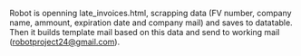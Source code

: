 Robot is openning late_invoices.html, scrapping data (FV number, company name, ammount, expiration date and company mail) and saves to datatable. 
Then it builds template mail based on this data and send to working mail (robotproject24@gmail.com).
